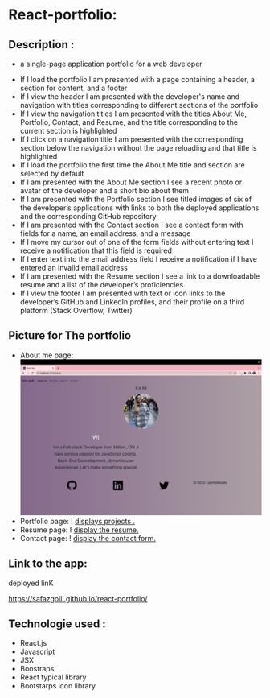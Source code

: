 # React-portfolio:

## Description :


 * a single-page application portfolio for a web developer
- If I load the portfolio  I am presented with a page containing a header, a section for content, and a footer
- If I view the header I am presented with the developer's name and navigation with titles corresponding to different sections of the portfolio
- If I view the navigation titles I am presented with the titles About Me, Portfolio, Contact, and Resume, and the title corresponding to the current section is highlighted
- If I click on a navigation title I am presented with the corresponding section below the navigation without the page reloading and that title is highlighted
- If I load the portfolio the first time the About Me title and section are selected by default
- If I am presented with the About Me section I see a recent photo or avatar of the developer and a short bio about them
- If I am presented with the Portfolio section I see titled images of six of the developer’s applications with links to both the deployed applications and the corresponding GitHub repository
- If I am presented with the Contact section I see a contact form with fields for a name, an email address, and a message
- If I move my cursor out of one of the form fields without entering text I receive a notification that this field is required
- If I enter text into the email address field I receive a notification if I have entered an invalid email address
- If I am presented with the Resume section I see a link to a downloadable resume and a list of the developer’s proficiencies
-  If I view the footer
 I am presented with text or icon links to the developer’s GitHub and LinkedIn profiles, and their profile on a third platform (Stack Overflow, Twitter) 


 ## Picture for The portfolio
  * About me page:
  ![ displays the main home.](my-portfolio/src/assets/home.png)
  * Portfolio page:
  ! [ displays projects .](my-portfolio/src/assets/portfolio.png)
  * Resume page:
  ! [display the resume.](my-portfolio/src/assets/resum.png)
  * Contact page:
  ! [display the contact form.](my-portfolio/src/assets/cantact.png)


  ## Link to the app:

  deployed linK

  https://safazgolli.github.io/react-portfolio/

  ## Technologie used :

  * React.js
  * Javascript
  * JSX
  * Boostraps
  * React typical library
  * Bootstarps icon library
